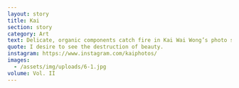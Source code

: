 ```yaml
---
layout: story
title: Kai
section: story
category: Art
text: Delicate, organic components catch fire in Kai Wai Wong’s photo series. Subtly hedonic, his images sequence a process of ignition, burning, and flickering back down to a smolder, and in the end we are left to examine what the scorch has left behind.
quote: I desire to see the destruction of beauty.
instagram: https://www.instagram.com/kaiphotos/
images:
  - /assets/img/uploads/6-1.jpg
volume: Vol. II
---
```

